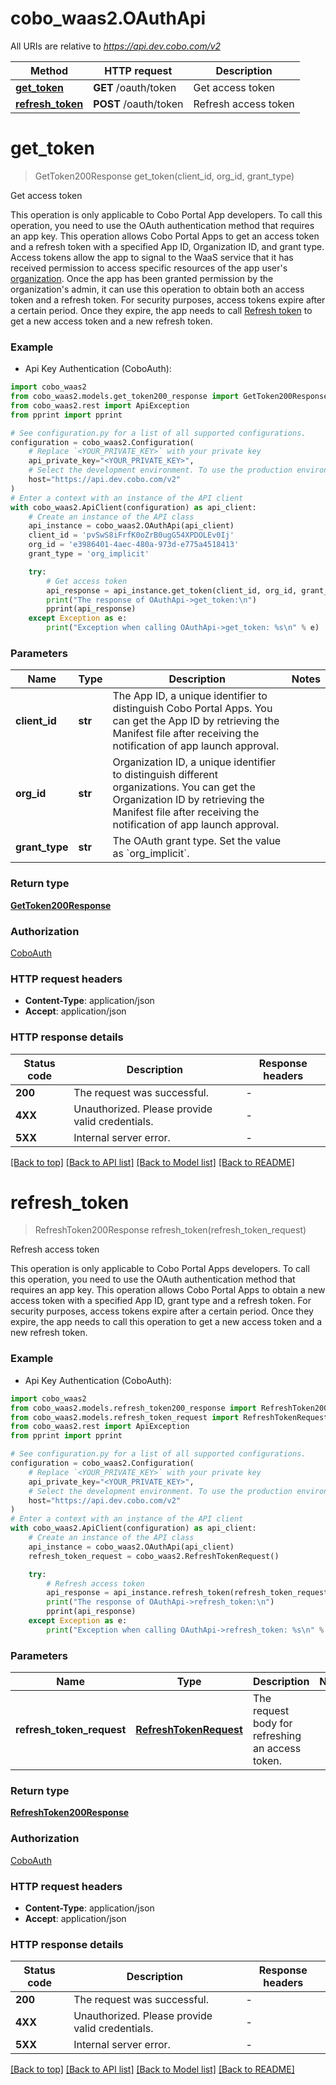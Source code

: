 # cobo_waas2.OAuthApi

All URIs are relative to *https://api.dev.cobo.com/v2*

Method | HTTP request | Description
------------- | ------------- | -------------
[**get_token**](OAuthApi.md#get_token) | **GET** /oauth/token | Get access token
[**refresh_token**](OAuthApi.md#refresh_token) | **POST** /oauth/token | Refresh access token


# **get_token**
> GetToken200Response get_token(client_id, org_id, grant_type)

Get access token

<Note>This operation is only applicable to Cobo Portal App developers. To call this operation, you need to use the OAuth authentication method that requires an app key.</Note> This operation allows Cobo Portal Apps to get an access token and a refresh token with a specified App ID, Organization ID, and grant type.   Access tokens allow the app to signal to the WaaS service that it has received permission to access specific resources of the app user's [organization](https://manuals.cobo.com/en/portal/organization/introduction). Once the app has been granted permission by the organization's admin, it can use this operation to obtain both an access token and a refresh token.  For security purposes, access tokens expire after a certain period. Once they expire, the app needs to call [Refresh token](/v2/api-references/oauth/refresh-access-token) to get a new access token and a new refresh token.  

### Example

* Api Key Authentication (CoboAuth):

```python
import cobo_waas2
from cobo_waas2.models.get_token200_response import GetToken200Response
from cobo_waas2.rest import ApiException
from pprint import pprint

# See configuration.py for a list of all supported configurations.
configuration = cobo_waas2.Configuration(
    # Replace `<YOUR_PRIVATE_KEY>` with your private key
    api_private_key="<YOUR_PRIVATE_KEY>",
    # Select the development environment. To use the production environment, change the URL to https://api.cobo.com/v2.
    host="https://api.dev.cobo.com/v2"
)
# Enter a context with an instance of the API client
with cobo_waas2.ApiClient(configuration) as api_client:
    # Create an instance of the API class
    api_instance = cobo_waas2.OAuthApi(api_client)
    client_id = 'pvSwS8iFrfK0oZrB0ugG54XPDOLEv0Ij'
    org_id = 'e3986401-4aec-480a-973d-e775a4518413'
    grant_type = 'org_implicit'

    try:
        # Get access token
        api_response = api_instance.get_token(client_id, org_id, grant_type)
        print("The response of OAuthApi->get_token:\n")
        pprint(api_response)
    except Exception as e:
        print("Exception when calling OAuthApi->get_token: %s\n" % e)
```



### Parameters


Name | Type | Description  | Notes
------------- | ------------- | ------------- | -------------
 **client_id** | **str**| The App ID, a unique identifier to distinguish Cobo Portal Apps. You can get the App ID by retrieving the Manifest file after receiving the notification of app launch approval. | 
 **org_id** | **str**| Organization ID, a unique identifier to distinguish different organizations. You can get the Organization ID by retrieving the Manifest file after receiving the notification of app launch approval. | 
 **grant_type** | **str**| The OAuth grant type. Set the value as &#x60;org_implicit&#x60;. | 

### Return type

[**GetToken200Response**](GetToken200Response.md)

### Authorization

[CoboAuth](../README.md#CoboAuth)

### HTTP request headers

 - **Content-Type**: application/json
 - **Accept**: application/json

### HTTP response details

| Status code | Description | Response headers |
|-------------|-------------|------------------|
**200** | The request was successful. |  -  |
**4XX** | Unauthorized. Please provide valid credentials. |  -  |
**5XX** | Internal server error. |  -  |

[[Back to top]](#) [[Back to API list]](../README.md#documentation-for-api-endpoints) [[Back to Model list]](../README.md#documentation-for-models) [[Back to README]](../README.md)

# **refresh_token**
> RefreshToken200Response refresh_token(refresh_token_request)

Refresh access token

<Note>This operation is only applicable to Cobo Portal Apps developers. To call this operation, you need to use the OAuth authentication method that requires an app key.</Note> This operation allows Cobo Portal Apps to obtain a new access token with a specified App ID, grant type and a refresh token.   For security purposes, access tokens expire after a certain period. Once they expire, the app needs to call this operation to get a new access token and a new refresh token.  

### Example

* Api Key Authentication (CoboAuth):

```python
import cobo_waas2
from cobo_waas2.models.refresh_token200_response import RefreshToken200Response
from cobo_waas2.models.refresh_token_request import RefreshTokenRequest
from cobo_waas2.rest import ApiException
from pprint import pprint

# See configuration.py for a list of all supported configurations.
configuration = cobo_waas2.Configuration(
    # Replace `<YOUR_PRIVATE_KEY>` with your private key
    api_private_key="<YOUR_PRIVATE_KEY>",
    # Select the development environment. To use the production environment, change the URL to https://api.cobo.com/v2.
    host="https://api.dev.cobo.com/v2"
)
# Enter a context with an instance of the API client
with cobo_waas2.ApiClient(configuration) as api_client:
    # Create an instance of the API class
    api_instance = cobo_waas2.OAuthApi(api_client)
    refresh_token_request = cobo_waas2.RefreshTokenRequest()

    try:
        # Refresh access token
        api_response = api_instance.refresh_token(refresh_token_request)
        print("The response of OAuthApi->refresh_token:\n")
        pprint(api_response)
    except Exception as e:
        print("Exception when calling OAuthApi->refresh_token: %s\n" % e)
```



### Parameters


Name | Type | Description  | Notes
------------- | ------------- | ------------- | -------------
 **refresh_token_request** | [**RefreshTokenRequest**](RefreshTokenRequest.md)| The request body for refreshing an access token. | 

### Return type

[**RefreshToken200Response**](RefreshToken200Response.md)

### Authorization

[CoboAuth](../README.md#CoboAuth)

### HTTP request headers

 - **Content-Type**: application/json
 - **Accept**: application/json

### HTTP response details

| Status code | Description | Response headers |
|-------------|-------------|------------------|
**200** | The request was successful. |  -  |
**4XX** | Unauthorized. Please provide valid credentials. |  -  |
**5XX** | Internal server error. |  -  |

[[Back to top]](#) [[Back to API list]](../README.md#documentation-for-api-endpoints) [[Back to Model list]](../README.md#documentation-for-models) [[Back to README]](../README.md)

